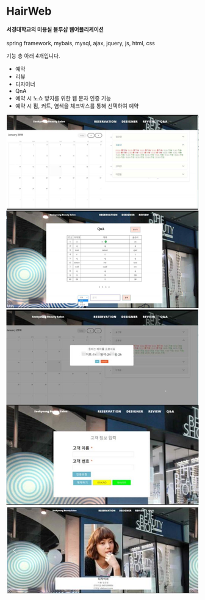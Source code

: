# HairWeb

#### 서경대학교의 미용실 블루샵 웹어플리케이션

spring framework, mybais, mysql, ajax, jquery, js, html, css

기능 총 아래 4개입니다.

* 예약
* 리뷰
* 디자이너 
* QnA
* 예약 시 노쇼 방지를 위한 웹 문자 인증 기능
* 예약 시 펌, 커트, 염색을 체크박스를 통해 선택하여 예약

![designer](./img/reservation.JPG)
![designer](./img/qna.JPG)
![designer](./img/auth.JPG)
![designer](./img/designer.jpg)

